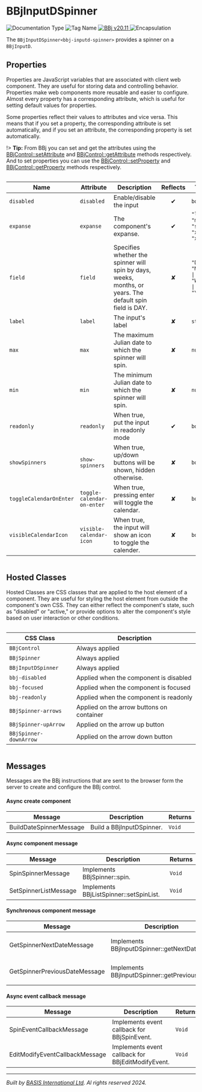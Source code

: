 # BBjInputDSpinner
![Documentation Type](https://img.shields.io/badge/Documentation-dwc-%23006aff) ![Tag Name](https://img.shields.io/badge/Component-bbj--inputd--spinner-%23006aff) <a href="https://documentation.basis.cloud/BASISHelp/WebHelp/bbjobjects/Window/bbjinputdspinner/bbjinputdspinner.htm?Highlight=BBjInputD" title="The BBj Control Name">
      <img src="https://img.shields.io/badge/Control-BBjInputDSpinner &#8599;-%23006aff" alt="BBj v20.11" />
    </a> ![Encapsulation](https://img.shields.io/badge/Encapsulation-shadow-%23006aff)

The `BBjInputDSpinner<bbj-inputd-spinner>` provides a spinner on a `BBjInputD`.


## Properties 


Properties are JavaScript variables that are associated with client web component.
They are useful for storing data and controlling behavior. Properties make web components more reusable and easier to configure.
Almost every property has a corresponding attribute, which is useful for setting default values for properties.

Some properties reflect their values to attributes and vice versa. This means that if you set a property, the corresponding attribute is set automatically, and if you set an attribute, the corresponding property is set automatically.

!> **Tip:** From BBj you can set and get the attributes using the [BBjControl::setAttribute](https://documentation.basis.cloud/BASISHelp/WebHelp/bbjobjects/SysGui/bbjcontrol/BBjControl_setAttribute.htm)
and [BBjControl::getAttribute](https://documentation.basis.cloud/BASISHelp/WebHelp/bbjobjects/SysGui/bbjcontrol/BBjControl_getAttribute.htm) methods respectively.
And to set properties you can use the [BBjControl::setProperty](https://documentation.basis.cloud/BASISHelp/WebHelp/bbjobjects/SysGui/bbjcontrol/BBjControl_setProperty.htm) and [BBjControl::getProperty](https://documentation.basis.cloud/BASISHelp/WebHelp/bbjobjects/SysGui/bbjcontrol/BBjControl_getProperty.htm) methods respectively.
<div style="overflow-x: auto;">

| Name                      | Attribute                    | Description                                                                                              | Reflects | Type                                     | Default   |
| ------------------------- | ---------------------------- | -------------------------------------------------------------------------------------------------------- | :------: | ---------------------------------------- | --------- |
| ``disabled``              | ``disabled``                 | Enable/disable the input                                                                                 | &#x2714; | ``boolean``                              | ``false`` |
| ``expanse``               | ``expanse``                  | The component's expanse.                                                                                 | &#x2714; | ``"l" \| "m" \| "s" \| "xl" \| "xs"``    | ``null``  |
| ``field``                 | ``field``                    | Specifies whether the spinner will spin by days, weeks, months, or years. The default spin field is DAY. | &#x2718; | ``"DAY" \| "MONTH" \| "WEEK" \| "YEAR"`` | ``'DAY'`` |
| ``label``                 | ``label``                    | The input's label                                                                                        | &#x2718; | ``string``                               |           |
| ``max``                   | ``max``                      | The maximum Julian date to which the spinner will spin.                                                  | &#x2718; | ``number``                               | ``-1``    |
| ``min``                   | ``min``                      | The minimum Julian date to which the spinner will spin.                                                  | &#x2718; | ``number``                               | ``-1``    |
| ``readonly``              | ``readonly``                 | When true, put the input in readonly mode                                                                | &#x2714; | ``boolean``                              | ``false`` |
| ``showSpinners``          | ``show-spinners``            | When true,  up/down buttons will be shown, hidden otherwise.                                             | &#x2718; | ``boolean``                              | ``true``  |
| ``toggleCalendarOnEnter`` | ``toggle-calendar-on-enter`` | When true, pressing enter will toggle the calendar.                                                      | &#x2718; | ``boolean``                              | ``false`` |
| ``visibleCalendarIcon``   | ``visible-calendar-icon``    | When true,  the input will show an icon to toggle the calender.                                          | &#x2718; | ``boolean``                              | ``false`` |


</div>

## Hosted Classes


Hosted Classes are CSS classes that are applied to the host element of a component. They are useful for styling the host element from outside the component's own CSS.
They can either reflect the component's state, such as "disabled" or "active," or provide options to alter the component's style based on user interaction or other conditions.
<div style="overflow-x: auto;">

| CSS Class                | Description                               |
| ------------------------ | ----------------------------------------- |
| ``BBjControl``           | Always applied                            |
| ``BBjSpinner``           | Always applied                            |
| ``BBjInputDSpinner``     | Always applied                            |
| ``bbj-disabled``         | Applied when the component is disabled    |
| ``bbj-focused``          | Applied when the component is focused     |
| ``bbj-readonly``         | Applied when the component is readonly    |
| ``BBjSpinner-arrows``    | Applied on the arrow buttons on container |
| ``BBjSpinner-upArrow``   | Applied on the arrow up button            |
| ``BBjSpinner-downArrow`` | Applied on the arrow down button          |


</div>

## Messages

Messages are the BBj instructions that are sent to the browser form the server to create and configure the BBj control.<!-- tabs:start -->

#### **Async create component**

| Message                 | Description               | Returns  |
| ----------------------- | ------------------------- | -------- |
| BuildDateSpinnerMessage | Build a BBjInputDSpinner. | ``Void`` |


#### **Async component message**

| Message               | Description                             | Returns  |
| --------------------- | --------------------------------------- | -------- |
| SpinSpinnerMessage    | Implements BBjSpinner::spin.            | ``Void`` |
| SetSpinnerListMessage | Implements BBjListSpinner::setSpinList. | ``Void`` |


#### **Synchronous component message**

| Message                       | Description                                   | Returns                       |
| ----------------------------- | --------------------------------------------- | ----------------------------- |
| GetSpinnerNextDateMessage     | Implements BBjInputDSpinner::getNextDate.     | ``Integer (BASIS JUL value)`` |
| GetSpinnerPreviousDateMessage | Implements BBjInputDSpinner::getPreviousDate. | ``Integer (BASIS JUL value)`` |


#### **Async event callback message**

| Message                        | Description                                       | Returns  |
| ------------------------------ | ------------------------------------------------- | -------- |
| SpinEventCallbackMessage       | Implements event callback for BBjSpinEvent.       | ``Void`` |
| EditModifyEventCallbackMessage | Implements event callback for BBjEditModifyEvent. | ``Void`` |


<!-- tabs:end -->



----------------------------------------------
*Built by [BASIS International Ltd](https://www.basis.cloud/). Al rights reserved 2024.*
